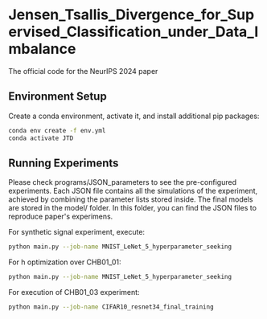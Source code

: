 # Jensen_Tsallis_Divergence_for_Supervised_Classification_under_Data_Imbalance
 
The official code for the NeurIPS 2024 paper []()

## Environment Setup
Create a conda environment, activate it, and install additional pip packages:

```bash
conda env create -f env.yml
conda activate JTD
```
## Running Experiments
Please check programs/JSON_parameters to see the pre-configured experiments. Each JSON file contains all the simulations of the experiment, achieved by combining the parameter lists stored inside. The final models are stored in the model/ folder. In this folder, you can find the JSON files to reproduce paper's experimens. 

For synthetic signal experiment, execute:
```bash
python main.py --job-name MNIST_LeNet_5_hyperparameter_seeking
```
For h optimization over CHB01_01:
```bash
python main.py --job-name MNIST_LeNet_5_hyperparameter_seeking 
```

For execution of CHB01_03 experiment:
```bash
python main.py --job-name CIFAR10_resnet34_final_training
```
 
